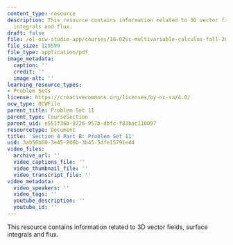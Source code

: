```yaml
---
content_type: resource
description: This resource contains information related to 3D vector fields, surface
  integrals and flux.
draft: false
file: /ol-ocw-studio-app/courses/18-02sc-multivariable-calculus-fall-2010/3ab56b603e45206b3b455dfe15791e44_MIT18_02SC_pset11.pdf
file_size: 129599
file_type: application/pdf
image_metadata:
  caption: ''
  credit: ''
  image-alt: ''
learning_resource_types:
- Problem Sets
license: https://creativecommons.org/licenses/by-nc-sa/4.0/
ocw_type: OCWFile
parent_title: Problem Set 11
parent_type: CourseSection
parent_uid: e551f36b-8726-957b-dbfc-f83bac110097
resourcetype: Document
title: 'Section 4 Part B: Problem Set 11'
uid: 3ab56b60-3e45-206b-3b45-5dfe15791e44
video_files:
  archive_url: ''
  video_captions_file: ''
  video_thumbnail_file: ''
  video_transcript_file: ''
video_metadata:
  video_speakers: ''
  video_tags: ''
  youtube_description: ''
  youtube_id: ''
---
```

This resource contains information related to 3D vector fields, surface integrals and flux.